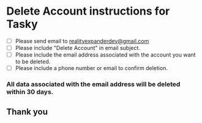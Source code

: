 # Delete Account instructions for Tasky

 - [ ]  Please send email to realityexpanderdev@gmail.com 
 - [ ]  Please include "Delete Account" in email subject.
 - [ ]  Please include the email address associated with the account you want to be deleted.
 - [ ]  Please include a phone number or email to confirm deletion.

 ### All data associated with the email address will be deleted within 30 days.

  ## Thank you
